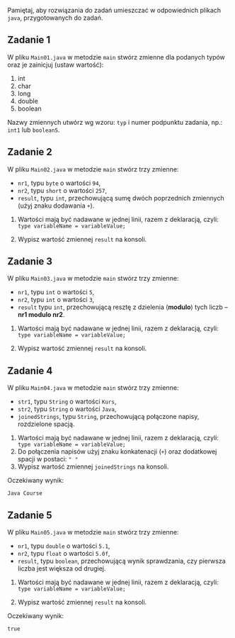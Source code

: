Pamiętaj, aby rozwiązania do zadań umieszczać w odpowiednich plikach `java`, przygotowanych do zadań.  

## Zadanie 1

W pliku `Main01.java` w metodzie `main` stwórz zmienne dla podanych typów oraz je zainicjuj (ustaw wartość): 

1. int 
2. char
3. long
4. double
5. boolean

Nazwy zmiennych utwórz wg wzoru: `typ` i numer podpunktu zadania, np.: `int1` lub `boolean5`.



## Zadanie 2

W pliku `Main02.java` w metodzie `main` stwórz trzy zmienne:  
- `nr1`, typu `byte` o wartości `94`,
- `nr2`, typu `short` o wartości `257`,
- `result`, typu `int`, przechowującą sumę dwóch poprzednich zmiennych (użyj znaku dodawania `+`). 
1. Wartości mają być nadawane w jednej linii, razem z deklaracją, czyli:
```` type variableName = variableValue;````

2. Wypisz wartość zmiennej `result` na konsoli.


## Zadanie 3

W pliku `Main03.java` w metodzie `main` stwórz trzy zmienne:  
- `nr1`, typu `int` o wartości `5`,
- `nr2`, typu `int` o wartości `3`,
- `result` typu `int`, przechowującą resztę z dzielenia (**modulo**) tych liczb – **nr1 modulo nr2**.
1. Wartości mają być nadawane w jednej linii, razem z deklaracją, czyli:
```` type variableName = variableValue;````

2. Wypisz wartość zmiennej `result` na konsoli.



## Zadanie 4

W pliku `Main04.java` w metodzie `main` stwórz trzy zmienne:  
- `str1`, typu `String` o wartości `Kurs`,
- `str2`, typu `String` o wartości `Java`,
- `joinedStrings`, typu `String`, przechowującą połączone napisy, rozdzielone spacją.

1. Wartości mają być nadawane w jednej linii, razem z deklaracją, czyli:
```` type variableName = variableValue;````
2. Do połączenia napisów użyj znaku konkatenacji (`+`) oraz dodatkowej spacji w postaci: 
```" "```
3. Wypisz wartość zmiennej `joinedStrings` na konsoli.

Oczekiwany wynik:
````
Java Course
````


## Zadanie 5


W pliku `Main05.java` w metodzie `main` stwórz trzy zmienne:  
- `nr1`, typu `double` o wartości `5.1`,
- `nr2`, typu `float` o wartości `5.0f`,
- `result`, typu `boolean`, przechowującą wynik sprawdzania, czy pierwsza liczba jest większa od drugiej.

1. Wartości mają być nadawane w jednej linii, razem z deklaracją, czyli:
```` type variableName = variableValue;````

3. Wypisz wartość zmiennej `result` na konsoli.

Oczekiwany wynik:
````
true
````


